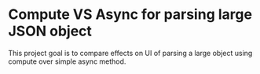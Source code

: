 # Compute VS Async for parsing large JSON object

This project goal is to compare effects on UI of parsing a large object using compute over simple async method.
